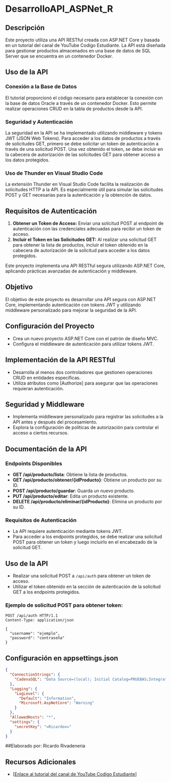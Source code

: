 # DesarrolloAPI_ASPNet_R

## Descripción

Este proyecto utiliza una API RESTful creada con ASP.NET Core y basada en un tutorial del canal de YouTube Codigo Estudiante. La API está diseñada para gestionar productos almacenados en una base de datos de SQL Server que se encuentra en un contenedor Docker.

## Uso de la API

### Conexión a la Base de Datos

El tutorial proporcionó el código necesario para establecer la conexión con la base de datos Oracle a través de un contenedor Docker. Esto permite realizar operaciones CRUD en la tabla de productos desde la API.

### Seguridad y Autenticación

La seguridad en la API se ha implementado utilizando middleware y tokens JWT (JSON Web Tokens). Para acceder a los datos de productos a través de solicitudes GET, primero se debe solicitar un token de autenticación a través de una solicitud POST. Una vez obtenido el token, se debe incluir en la cabecera de autorización de las solicitudes GET para obtener acceso a los datos protegidos.

### Uso de Thunder en Visual Studio Code

La extensión Thunder en Visual Studio Code facilita la realización de solicitudes HTTP a la API. Es especialmente útil para simular las solicitudes POST y GET necesarias para la autenticación y la obtención de datos.

## Requisitos de Autenticación

1. **Obtener un Token de Acceso:** Enviar una solicitud POST al endpoint de autenticación con las credenciales adecuadas para recibir un token de acceso.
2. **Incluir el Token en las Solicitudes GET:** Al realizar una solicitud GET para obtener la lista de productos, incluir el token obtenido en la cabecera de autorización de la solicitud para acceder a los datos protegidos.

Este proyecto implementa una API RESTful segura utilizando ASP.NET Core, aplicando prácticas avanzadas de autenticación y middleware.

## Objetivo

El objetivo de este proyecto es desarrollar una API segura con ASP.NET Core, implementando autenticación con tokens JWT y utilizando middleware personalizado para mejorar la seguridad de la API.

## Configuración del Proyecto

- Crea un nuevo proyecto ASP.NET Core con el patrón de diseño MVC.
- Configura el middleware de autenticación para utilizar tokens JWT.

## Implementación de la API RESTful

- Desarrolla al menos dos controladores que gestionen operaciones CRUD en entidades específicas.
- Utiliza atributos como [Authorize] para asegurar que las operaciones requieran autenticación.

## Seguridad y Middleware

- Implementa middleware personalizado para registrar las solicitudes a la API antes y después del procesamiento.
- Explora la configuración de políticas de autorización para controlar el acceso a ciertos recursos.

## Documentación de la API

### Endpoints Disponibles

- **GET /api/producto/lista**: Obtiene la lista de productos.
- **GET /api/producto/obtener/{idProducto}**: Obtiene un producto por su ID.
- **POST /api/producto/guardar**: Guarda un nuevo producto.
- **PUT /api/producto/editar**: Edita un producto existente.
- **DELETE /api/producto/eliminar/{idProducto}**: Elimina un producto por su ID.

### Requisitos de Autenticación

- La API requiere autenticación mediante tokens JWT.
- Para acceder a los endpoints protegidos, se debe realizar una solicitud POST para obtener un token y luego incluirlo en el encabezado de la solicitud GET.

## Uso de la API

- Realizar una solicitud POST a `/api/auth` para obtener un token de acceso.
- Utilizar el token obtenido en la sección de autenticación de la solicitud GET a los endpoints protegidos.

### Ejemplo de solicitud POST para obtener token:

```http
POST /api/auth HTTP/1.1
Content-Type: application/json

{
  "username": "ejemplo",
  "password": "contraseña"
}
```
## Configuración en appsettings.json
```json
{
  "ConnectionStrings": {
    "CadenaSQL": "Data Source=(local); Initial Catalog=PRUEBAS;Integrated Security=true"
  },
  "Logging": {
    "LogLevel": {
      "Default": "Information",
      "Microsoft.AspNetCore": "Warning"
    }
  },
  "AllowedHosts": "*",
  "settings": {
    "secretKey": "=Ricardox="
  }
}
```
##Elaborado por:
Ricardo Rivadeneria

## Recursos Adicionales

- [[Enlace al tutorial del canal de YouTube Codigo Estudiante](https://www.youtube.com/watch?v=3NJbzf-41f0)]
